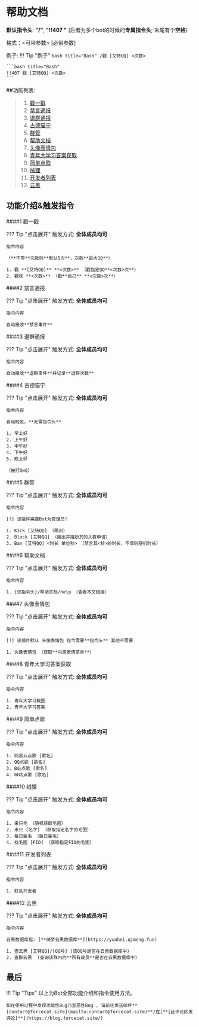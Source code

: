 # 帮助文档

**默认指令头**: **"/"**, **"!!407** **"** (后者为多个bot的时候的**专属指令头**; 末尾有个**空格**)

格式：<可带参数> [必带参数]

例子:
!!! Tip "例子"
	```bash title="Bash"
	/戳 [艾特QQ] <次数>
	```

	```bash title="Bash"
	!!407 戳 [艾特QQ] <次数>
	```

##功能列表:

> 1. [戳一戳](./#1)
> 2. [禁言通报](./#2)
> 3. [退群通报](./#3)
> 4. [古德猫宁](./#4)
> 5. [群管](./#5)
> 6. [帮助文档](./#6)
> 7. [头像表情包](./#7)
> 8. [青年大学习答案获取](./#8)
> 9. [简单点歌](./#9)
> 10. [绒狸](./#10)
> 11. [开发者列表](./#11)
> 12. [云黑](./#12)

## 功能介绍&触发指令

####1 戳一戳

??? Tip "点击展开"
	触发方式: **全体成员均可**
	
	指令内容
	
	（**不带**次数则**默认5次**，次数**最大10**）
	
	1. 戳 **[艾特QQ]** **<次数>** （戳指定QQ**<次数>次**）
	2. 戳我 **<次数>** （戳**自己** **<次数>次**）

####2 禁言通报

??? Tip "点击展开"
	触发方式: **全体成员均可**
	
	指令内容

	自动接收**禁言事件**

####3 退群通报

??? Tip "点击展开"
	触发方式: **全体成员均可**
	
	指令内容
	
	自动接收**退群事件**并记录**退群次数**
	

####4 古德猫宁

??? Tip "点击展开"
	触发方式: **全体成员均可**
	
	指令内容
	
	自动触发，**无需指令头**
	
	1. 早上好 
	2. 上午好
	3. 中午好
	4. 下午好
	5. 晚上好
	
	（被打QwQ）

####5 群管

??? Tip "点击展开"
	触发方式: **全体成员均可**
	
	指令内容
	
	[!] 该插件需要Bot为管理员!
	
	1. Kick [艾特QQ] （踢出）
	2. Block [艾特QQ] （踢出并阻断其的入群申请）
	3. Ban [艾特QQ] <时长 单位秒> （禁言其<秒>的时长，不填则随机时长）

####6 帮助文档

??? Tip "点击展开"
	触发方式: **全体成员均可**
	
	指令内容
	
	1. {仅指令头}/帮助文档/help （查看本文链接）

####7 头像表情包

??? Tip "点击展开"
	触发方式: **全体成员均可**
	
	指令内容
	
	[!] 该插件默认 头像表情包 指令需要**指令头** 其他不需要
	
	1. 头像表情包 （获取**内置表情菜单**）

####8 青年大学习答案获取

??? Tip "点击展开"
	触发方式: **全体成员均可**
	
	指令内容
	
	1. 青年大学习截图
	2. 青年大学习答案

####9 简单点歌

??? Tip "点击展开"
	触发方式: **全体成员均可**
	
	指令内容
	
	1. 网易云点歌 [歌名]
	2. QQ点歌 [歌名]
	3. B站点歌 [歌名]
	4. 咪咕点歌 [歌名]

####10 绒狸

??? Tip "点击展开"
	触发方式: **全体成员均可**
	
	指令内容
	
	1. 来只毛 （随机获取毛图）
	2. 来只 [名字] （获取指定名字的毛图）
	3. 每日鉴毛 （每日鉴毛）
	4. 找毛图 [FID] （获取指定FID的毛图）

####11 开发者列表
 
??? Tip "点击展开"
	触发方式: **全体成员均可**
	
	指令内容
	
	1. 联系开发者 

####12 云黑

??? Tip "点击展开"
	触发方式: **全体成员均可**

	指令内容

	云黑数据库指: [**绮梦云黑数据库**](https://yunhei.qimeng.fun)
	
	1. 查云黑 [艾特QQ]/[QQ号] (该QQ号是否在云黑数据库中)
	2. 查群云黑  (查询该群内的**所有成员**是否在云黑数据库中)
	

## 最后

!!! Tip "Tips"
	以上为Bot全部功能介绍和指令使用方法。
	
	如在使用过程中发现功能性Bug乃至恶性Bug , 请前往发送邮件**[contact@forcecat.site](mailto:contact@forcecat.site)**/在[**[此评论区发评论]**](https://blog.forcecat.site/)
